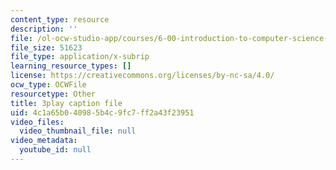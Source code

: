 ```yaml
---
content_type: resource
description: ''
file: /ol-ocw-studio-app/courses/6-00-introduction-to-computer-science-and-programming-fall-2008/4c1a65b040985b4c9fc7ff2a43f23951_SuOIpJnn888.vtt
file_size: 51623
file_type: application/x-subrip
learning_resource_types: []
license: https://creativecommons.org/licenses/by-nc-sa/4.0/
ocw_type: OCWFile
resourcetype: Other
title: 3play caption file
uid: 4c1a65b0-4098-5b4c-9fc7-ff2a43f23951
video_files:
  video_thumbnail_file: null
video_metadata:
  youtube_id: null
---
```

